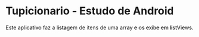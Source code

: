 # Tupicionario - Estudo de Android
Este aplicativo faz a listagem de itens de uma array e os exibe em listViews.
